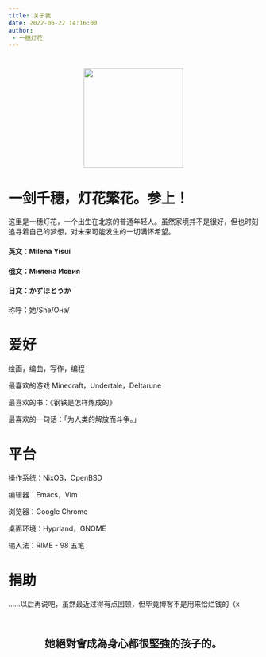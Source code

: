 ```yaml
---
title: 关于我
date: 2022-06-22 14:16:00
author: 
 - 一穗灯花
---
```


<h1 align="center">
  <img src=https://milena-blog.vercel.app/images/logo.png width="200">

</h1>

# 一剑千穗，灯花繁花。参上！

这里是一穗灯花，一个出生在北京的普通年轻人。虽然家境并不是很好，但也时刻追寻着自己的梦想，对未来可能发生的一切满怀希望。

#### 英文：Milena Yisui

#### 俄文：Милена Исвия

#### 日文：かずほとうか

称呼：她/She/Она/

# 爱好
绘画，编曲，写作，编程

最喜欢的游戏 Minecraft，Undertale，Deltarune

最喜欢的书：《钢铁是怎样炼成的》

最喜欢的一句话：「为人类的解放而斗争。」

# 平台
操作系统：NixOS，OpenBSD

编辑器：Emacs，Vim

浏览器：Google Chrome

桌面环境：Hyprland，GNOME

输入法：RIME - 98 五笔



# 捐助

……以后再说吧，虽然最近过得有点困顿，但毕竟博客不是用来恰烂钱的（x

<h2 align="center">
  <br>她絕對會成為身心都很堅強的孩子的。<br>
</h2>
